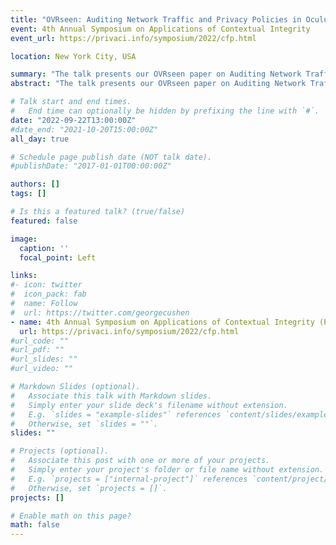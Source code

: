 ```yaml
---
title: "OVRseen: Auditing Network Traffic and Privacy Policies in Oculus VR"
event: 4th Annual Symposium on Applications of Contextual Integrity
event_url: https://privaci.info/symposium/2022/cfp.html

location: New York City, USA

summary: "The talk presents our OVRseen paper on Auditing Network Traffic and Privacy Policies at the 4th Annual Symposium on Applications of Contextual Integrity."
abstract: "The talk presents our OVRseen paper on Auditing Network Traffic and Privacy Policies at the 4th Annual Symposium on Applications of Contextual Integrity."

# Talk start and end times.
#   End time can optionally be hidden by prefixing the line with `#`.
date: "2022-09-22T13:00:00Z"
#date_end: "2021-10-20T15:00:00Z"
all_day: true

# Schedule page publish date (NOT talk date).
#publishDate: "2017-01-01T00:00:00Z"

authors: []
tags: []

# Is this a featured talk? (true/false)
featured: false

image:
  caption: ''
  focal_point: Left

links:
#- icon: twitter
#  icon_pack: fab
#  name: Follow
#  url: https://twitter.com/georgecushen
- name: 4th Annual Symposium on Applications of Contextual Integrity (PrivaCi)
  url: https://privaci.info/symposium/2022/cfp.html
#url_code: ""
#url_pdf: ""
#url_slides: ""
#url_video: ""

# Markdown Slides (optional).
#   Associate this talk with Markdown slides.
#   Simply enter your slide deck's filename without extension.
#   E.g. `slides = "example-slides"` references `content/slides/example-slides.md`.
#   Otherwise, set `slides = ""`.
slides: ""

# Projects (optional).
#   Associate this post with one or more of your projects.
#   Simply enter your project's folder or file name without extension.
#   E.g. `projects = ["internal-project"]` references `content/project/deep-learning/index.md`.
#   Otherwise, set `projects = []`.
projects: []

# Enable math on this page?
math: false
---
```

